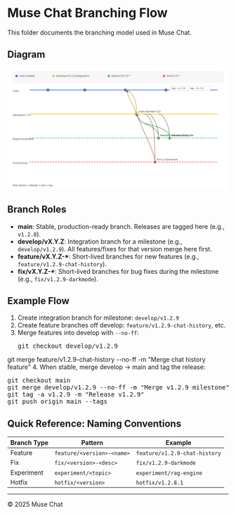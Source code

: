 # Muse Chat Branching Flow

This folder documents the branching model used in Muse Chat.

## Diagram
<p align="center">
  <img src="./muse-chat-git-flow.svg" alt="Muse Chat Git Flow" width="900"/>
</p>

## Branch Roles

- <strong>main</strong>: Stable, production-ready branch. Releases are tagged here (e.g., <code>v1.2.8</code>).
- <strong>develop/vX.Y.Z</strong>: Integration branch for a milestone (e.g., <code>develop/v1.2.9</code>). All features/fixes for that version merge here first.
- <strong>feature/vX.Y.Z-*</strong>: Short-lived branches for new features (e.g., <code>feature/v1.2.9-chat-history</code>).
- <strong>fix/vX.Y.Z-*</strong>: Short-lived branches for bug fixes during the milestone (e.g., <code>fix/v1.2.9-darkmode</code>).

## Example Flow

1. Create integration branch for milestone: <code>develop/v1.2.9</code>
2. Create feature branches off develop: <code>feature/v1.2.9-chat-history</code>, etc.
3. Merge features into develop with <code>--no-ff</code>:
   <pre>git checkout develop/v1.2.9
git merge feature/v1.2.9-chat-history --no-ff -m "Merge chat history feature"</pre>
4. When stable, merge develop → main and tag the release:
   <pre>git checkout main
git merge develop/v1.2.9 --no-ff -m "Merge v1.2.9 milestone"
git tag -a v1.2.9 -m "Release v1.2.9"
git push origin main --tags</pre>

## Quick Reference: Naming Conventions

<table>
  <thead>
    <tr><th>Branch Type</th><th>Pattern</th><th>Example</th></tr>
  </thead>
  <tbody>
    <tr><td>Feature</td><td><code>feature/&lt;version&gt;-&lt;name&gt;</code></td><td><code>feature/v1.2.9-chat-history</code></td></tr>
    <tr><td>Fix</td><td><code>fix/&lt;version&gt;-&lt;desc&gt;</code></td><td><code>fix/v1.2.9-darkmode</code></td></tr>
    <tr><td>Experiment</td><td><code>experiment/&lt;topic&gt;</code></td><td><code>experiment/rag-engine</code></td></tr>
    <tr><td>Hotfix</td><td><code>hotfix/&lt;version&gt;</code></td><td><code>hotfix/v1.2.8.1</code></td></tr>
  </tbody>
</table>

---
© 2025 Muse Chat
